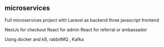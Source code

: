 ## microservices 

Full microservices project with Laravel as backend three javascript frontend 

NextJs for checkout
React for admin
React for referral or ambassador

Using docker and k8, rabbitMQ , Kafka